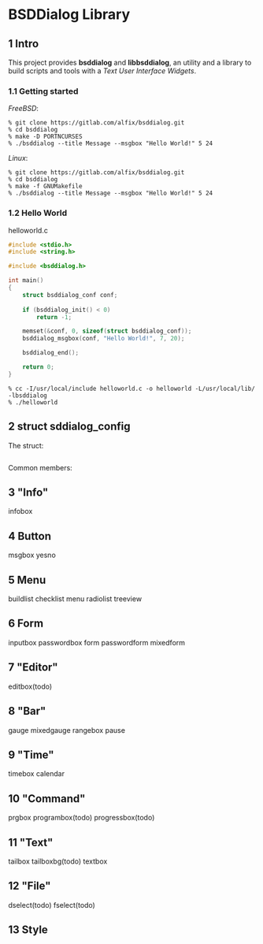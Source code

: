 # BSDDialog Library

## 1 Intro

This project provides **bsddialog** and **libbsddialog**, an utility and a
library to build scripts and tools with a *Text User Interface Widgets*.

### 1.1 Getting started

*FreeBSD*:

```
% git clone https://gitlab.com/alfix/bsddialog.git
% cd bsddialog
% make -D PORTNCURSES
% ./bsddialog --title Message --msgbox "Hello World!" 5 24
```

*Linux*:

```
% git clone https://gitlab.com/alfix/bsddialog.git
% cd bsddialog
% make -f GNUMakefile
% ./bsddialog --title Message --msgbox "Hello World!" 5 24
```

### 1.2 Hello World

helloworld.c

```c
#include <stdio.h>
#include <string.h>

#include <bsddialog.h>

int main()
{
	struct bsddialog_conf conf;
	
	if (bsddialog_init() < 0)
		return -1;

	memset(&conf, 0, sizeof(struct bsddialog_conf));
	bsddialog_msgbox(conf, "Hello World!", 7, 20);

	bsddialog_end();

	return 0;
}
```

```
% cc -I/usr/local/include helloworld.c -o helloworld -L/usr/local/lib/ -lbsddialog
% ./helloworld
```

## 2 struct sddialog\_config

The struct:
```c
```

Common members:


## 3 "Info"

infobox

## 4 Button

msgbox
yesno

## 5 Menu

buildlist
checklist
menu
radiolist
treeview

## 6 Form

inputbox
passwordbox 
form
passwordform
mixedform

## 7 "Editor"

editbox(todo)

## 8 "Bar"

gauge
mixedgauge
rangebox
pause

## 9 "Time"

timebox
calendar

## 10 "Command" 

prgbox
programbox(todo)
progressbox(todo)

## 11 "Text"

tailbox
tailboxbg(todo)
textbox

## 12 "File"

dselect(todo)
fselect(todo)

## 13 Style

